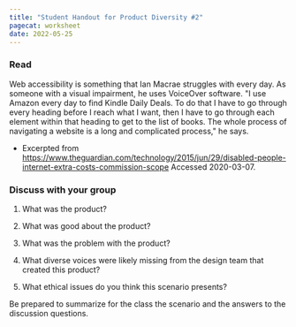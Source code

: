 ```yaml
---
title: "Student Handout for Product Diversity #2"
pagecat: worksheet 
date: 2022-05-25
---
```


### Read

Web accessibility is something that Ian Macrae struggles with every day. As
someone with a visual impairment, he uses VoiceOver software. "I use Amazon
every day to find Kindle Daily Deals. To do that I have to go through every
heading before I reach what I want, then I have to go through each element
within that heading to get to the list of books. The whole process of navigating
a website is a long and complicated process," he says.

* Excerpted from <https://www.theguardian.com/technology/2015/jun/29/disabled-people-internet-extra-costs-commission-scope>   Accessed 2020-03-07.

### Discuss with your group

1. What was the product?
2. What was good about the product?
3. What was the problem with the product?
4. What diverse voices were likely missing from the design team that created this product?

5. What ethical issues do you think this scenario presents?

<!-- Violate a virtue (based on virtue ethics) -->
<!-- Violate a rule for a company or society (based on deontology ethical framework) -->
<!-- Not the best for the most number of people (based on utilitarianism ethical framework) -->

Be prepared to summarize for the class the scenario and the answers to the discussion questions.

